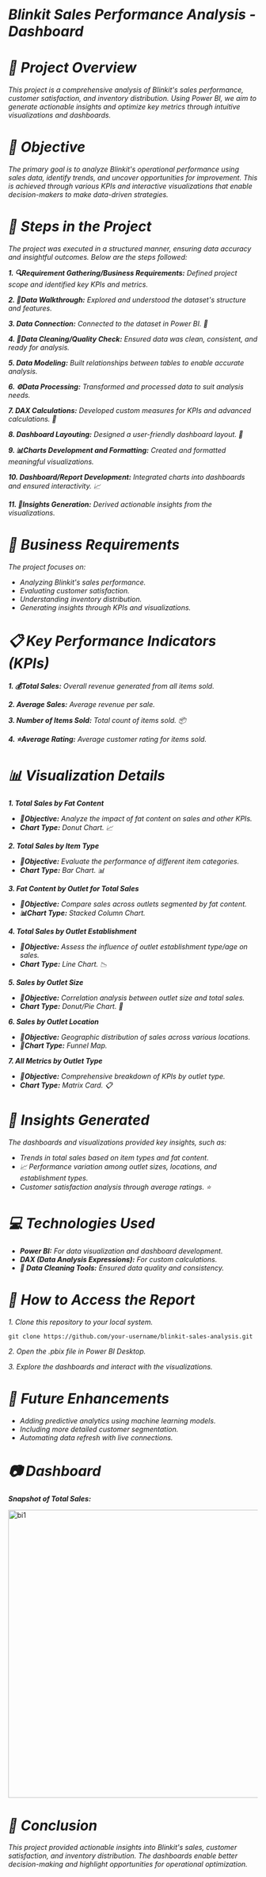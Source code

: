 # _**Blinkit Sales Performance Analysis - Dashboard**_


# _**📝 Project Overview**_

_This project is a comprehensive analysis of Blinkit's sales performance, customer satisfaction, and inventory distribution. Using Power BI, we aim to generate actionable insights and optimize key metrics through intuitive visualizations and dashboards._

# _**🎯 Objective**_

_The primary goal is to analyze Blinkit's operational performance using sales data, identify trends, and uncover opportunities for improvement. This is achieved through various KPIs and interactive visualizations that enable decision-makers to make data-driven strategies._

# _**📂 Steps in the Project**_

_The project was executed in a structured manner, ensuring data accuracy and insightful outcomes. Below are the steps followed:_

_**1. 🔍Requirement Gathering/Business Requirements:** Defined project scope and identified key KPIs and metrics._

_**2. 👀Data Walkthrough:** Explored and understood the dataset's structure and features._

_**3. Data Connection:** Connected to the dataset in Power BI. 🔗_

_**4. 🧹Data Cleaning/Quality Check:** Ensured data was clean, consistent, and ready for analysis._

_**5. Data Modeling:** Built relationships between tables to enable accurate analysis._

_**6. ⚙️Data Processing:** Transformed and processed data to suit analysis needs._

_**7. DAX Calculations:** Developed custom measures for KPIs and advanced calculations. 🧮_

_**8. Dashboard Layouting:** Designed a user-friendly dashboard layout. 📐_

_**9. 📊Charts Development and Formatting:** Created and formatted meaningful visualizations._

_**10. Dashboard/Report Development:** Integrated charts into dashboards and ensured interactivity. 📈_

_**11. 🔎Insights Generation:** Derived actionable insights from the visualizations._

# _**📌 Business Requirements**_

_The project focuses on:_

- _Analyzing Blinkit's sales performance._
- _Evaluating customer satisfaction._
- _Understanding inventory distribution._
- _Generating insights through KPIs and visualizations._

# _**📋 Key Performance Indicators (KPIs)**_

_**1. 💰Total Sales:** Overall revenue generated from all items sold._

_**2. Average Sales:** Average revenue per sale._

_**3. Number of Items Sold:** Total count of items sold. 📦_

_**4. ⭐Average Rating:** Average customer rating for items sold._

# _**📊 Visualization Details**_

_**1.  Total Sales by Fat Content**_

- _**🎯Objective:** Analyze the impact of fat content on sales and other KPIs._
- _**Chart Type:** Donut Chart. 📈_

_**2. Total Sales by Item Type**_

- _**🎯Objective:** Evaluate the performance of different item categories._
- _**Chart Type:** Bar Chart. 📊_

_**3. Fat Content by Outlet for Total Sales**_

- _**🎯Objective:** Compare sales across outlets segmented by fat content._
- _**📊Chart Type:** Stacked Column Chart._

_**4. Total Sales by Outlet Establishment**_

- _**🎯Objective:** Assess the influence of outlet establishment type/age on sales._
- _**Chart Type:** Line Chart. 📉_

_**5. Sales by Outlet Size**_

- _**🎯Objective:** Correlation analysis between outlet size and total sales._
- _**Chart Type:** Donut/Pie Chart. 🥧_

_**6. Sales by Outlet Location**_

- _**🎯Objective:** Geographic distribution of sales across various locations._
- _**📍Chart Type:** Funnel Map._

_**7. All Metrics by Outlet Type**_

- _**🎯Objective:** Comprehensive breakdown of KPIs by outlet type._
- _**Chart Type:** Matrix Card. 📋_

# _**🔎 Insights Generated**_

_The dashboards and visualizations provided key insights, such as:_

- _Trends in total sales based on item types and fat content._
- _📈 Performance variation among outlet sizes, locations, and establishment types._
- _Customer satisfaction analysis through average ratings. ⭐_

# _**💻 Technologies Used**_

- _**Power BI:** For data visualization and dashboard development._
- _**DAX (Data Analysis Expressions):** For custom calculations._
- _**🧹 Data Cleaning Tools:** Ensured data quality and consistency._

# _**📂 How to Access the Report**_

_1. Clone this repository to your local system._

`git clone https://github.com/your-username/blinkit-sales-analysis.git  `

_2. Open the .pbix file in Power BI Desktop._

_3. Explore the dashboards and interact with the visualizations._

# _**🚀 Future Enhancements**_

- _Adding predictive analytics using machine learning models._
- _Including more detailed customer segmentation._
- _Automating data refresh with live connections._

# _**📷 Dashboard**_

_**Snapshot of Total Sales:**_

<img width="580" alt="bi1" src="https://github.com/user-attachments/assets/bbcf1fd0-58eb-49bd-8d62-068408805c1c">

# _**📝 Conclusion**_

_This project provided actionable insights into Blinkit's sales, customer satisfaction, and inventory distribution. The dashboards enable better decision-making and highlight opportunities for operational optimization._
